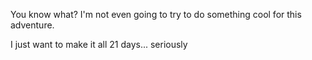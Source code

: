 You know what? I'm not even going to try to do something cool for this adventure.

I just want to make it all 21 days... seriously
